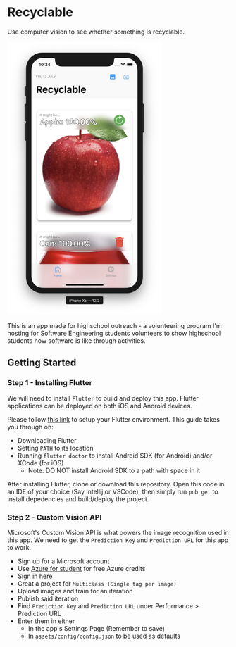 # Recyclable

Use computer vision to see whether something is recyclable.

<img src="/screenshots/prediction_page.png" alt="Screenshot of Prediction page" width="350">

This is an app made for highschool outreach - a volunteering program I'm hosting for Software Engineering students volunteers to show highschool students how software is like through activities.

## Getting Started
### Step 1 - Installing Flutter
We will need to install `Flutter` to build and deploy this app. Flutter applications can be deployed on both iOS and Android devices.

Please follow [this link](https://flutter.dev/docs/get-started/install) to setup your Flutter environment. This guide takes you through on:
- Downloading Flutter
- Setting `PATH` to its location
- Running `flutter doctor` to install Android SDK (for Android) and/or XCode (for iOS)
  - Note: DO NOT install Android SDK to a path with space in it

After installing Flutter, clone or download this repository. Open this code in an IDE of your choice (Say Intellij or VSCode), then simply run `pub get` to install depedencies and build/deploy the project.

### Step 2 - Custom Vision API
Microsoft's Custom Vision API is what powers the image recognition used in this app. We need to get the `Prediction Key` and `Prediction URL` for this app to work.

- Sign up for a Microsoft account
- Use [Azure for student](https://azure.microsoft.com/en-in/free/students/) for free Azure credits
- Sign in [here](https://www.customvision.ai)
- Creat a project for `Multiclass (Single tag per image)`
- Upload images and train for an iteration
- Publish said iteration
- Find `Prediction Key` and `Prediction URL` under Performance > Prediction URL
- Enter them in either
  - In the app's Settings Page (Remember to save)
  - In `assets/config/config.json` to be used as defaults
